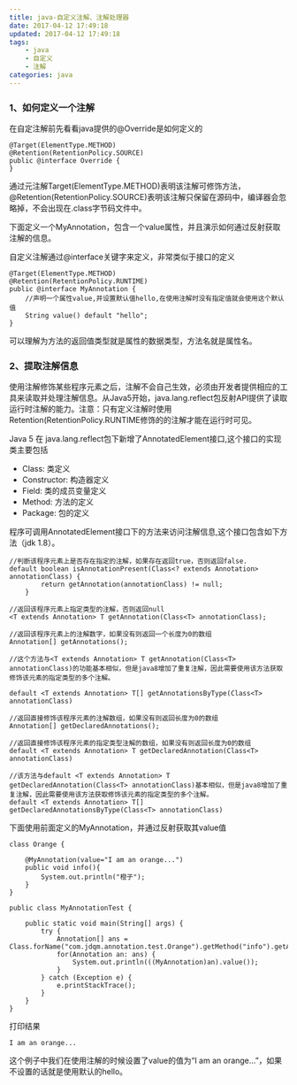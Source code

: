 ```yaml
---
title: java-自定义注解、注解处理器
date: 2017-04-12 17:49:18
updated: 2017-04-12 17:49:18
tags:
	- java
	- 自定义
	- 注解
categories: java
---
```


### 1、如何定义一个注解
在自定注解前先看看java提供的@Override是如何定义的

```
@Target(ElementType.METHOD)
@Retention(RetentionPolicy.SOURCE)
public @interface Override {
}
```
<!-- more -->

通过元注解Target(ElementType.METHOD)表明该注解可修饰方法，@Retention(RetentionPolicy.SOURCE)表明该注解只保留在源码中，编译器会忽略掉，不会出现在.class字节码文件中。


下面定义一个MyAnnotation，包含一个value属性，并且演示如何通过反射获取注解的信息。

自定义注解通过@interface关键字来定义，非常类似于接口的定义
```
@Target(ElementType.METHOD)
@Retention(RetentionPolicy.RUNTIME)
public @interface MyAnnotation {
	//声明一个属性value,并设置默认值hello,在使用注解时没有指定值就会使用这个默认值
	String value() default "hello";
}
```

可以理解为方法的返回值类型就是属性的数据类型，方法名就是属性名。

### 2、提取注解信息
使用注解修饰某些程序元素之后，注解不会自己生效，必须由开发者提供相应的工具来读取并处理注解信息。从Java5开始，java.lang.reflect包反射API提供了读取运行时注解的能力。注意：只有定义注解时使用Retention(RetentionPolicy.RUNTIME修饰的的注解才能在运行时可见。

Java 5 在 java.lang.reflect包下新增了AnnotatedElement接口,这个接口的实现类主要包括

- Class: 类定义
- Constructor: 构造器定义
- Field: 类的成员变量定义
- Method: 方法的定义
- Package: 包的定义

程序可调用AnnotatedElement接口下的方法来访问注解信息,这个接口包含如下方法（jdk 1.8）。
```
//判断该程序元素上是否存在指定的注解，如果存在返回true，否则返回false.
default boolean isAnnotationPresent(Class<? extends Annotation> annotationClass) {
        return getAnnotation(annotationClass) != null;
    }
```


```
//返回该程序元素上指定类型的注解，否则返回null
<T extends Annotation> T getAnnotation(Class<T> annotationClass);
```
```
//返回该程序元素上的注解数字，如果没有则返回一个长度为0的数组
Annotation[] getAnnotations();
```

```
//这个方法与<T extends Annotation> T getAnnotation(Class<T> annotationClass)的功能基本相似，但是java8增加了重复注解，因此需要使用该方法获取修饰该元素的指定类型的多个注解。

default <T extends Annotation> T[] getAnnotationsByType(Class<T> annotationClass)
```


```
//返回直接修饰该程序元素的注解数组，如果没有则返回长度为0的数组
Annotation[] getDeclaredAnnotations();
```

```
//返回直接修饰该程序元素的指定类型注解的数组，如果没有则返回长度为0的数组
default <T extends Annotation> T getDeclaredAnnotation(Class<T> annotationClass)
```

```
//该方法与default <T extends Annotation> T getDeclaredAnnotation(Class<T> annotationClass)基本相似，但是java8增加了重复注解，因此需要使用该方法获取修饰该元素的指定类型的多个注解。
default <T extends Annotation> T[] getDeclaredAnnotationsByType(Class<T> annotationClass)
```

下面使用前面定义的MyAnnotation，并通过反射获取其value值

```
class Orange {
	
	@MyAnnotation(value="I am an orange...")
	public void info(){
		System.out.println("橙子");
	}
}
```

```
public class MyAnnotationTest {
	
	public static void main(String[] args) {
		try {
			Annotation[] ans = Class.forName("com.jdqm.annotation.test.Orange").getMethod("info").getAnnotations();
			for(Annotation an: ans) {
				System.out.println(((MyAnnotation)an).value());
			}
		} catch (Exception e) {
			e.printStackTrace();
		}
	}
}

```

打印结果
```
I am an orange...
```

这个例子中我们在使用注解的时候设置了value的值为“I am an orange...”，如果不设置的话就是使用默认的hello。



